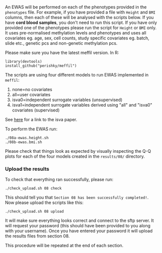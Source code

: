 An EWAS will be performed on each of the phenotypes provided in the `phenotypes` file. For example, if you have provided a file with `Height` and `BMI` columns, then each of these will be analysed with the scripts below. If you have **cord blood samples**, you don't need to run this script. If you have only provided one of the phenotypes please run the script for `Height` or `BMI` only. It uses pre-normalised methylation levels and phenotypes and uses all covariates eg. age, sex, cell counts, study specific covariates eg. batch, slide etc., genetic pcs and non-genetic methylation pcs. 

Please make sure you have the latest meffil version. In R:
```
library(devtools)
install_github("perishky/meffil")
```

The scripts are using four different models to run EWAS implemented in `meffil`:

1. none=no covariates
2. all=user covariates
3. isva0=independent surrogate variables (unsupervised)
4. isva1=independent surrogate variables derived using "all" and "isva0" covariates (supervised)

See [here](http://www.ncbi.nlm.nih.gov/pubmed/21471010/) for a link to the isva paper.

To perform the EWAS run:

    ./08a-ewas.height.sh
    ./08b-ewas.bmi.sh

Please check that things look as expected by visually inspecting the Q-Q plots for each of the four models created in the `results/08/` directory.


### Upload the results

To check that everything ran successfully, please run:

```
./check_upload.sh 08 check
```

This should tell you that `Section 08 has been successfully completed!`. Now please upload the scripts like this:

```
./check_upload.sh 08 upload
```

It will make sure everything looks correct and connect to the sftp server. It will request your password (this should have been provided to you along with your username). Once you have entered your password it will upload the results files from section 08.

This procedure will be repeated at the end of each section.